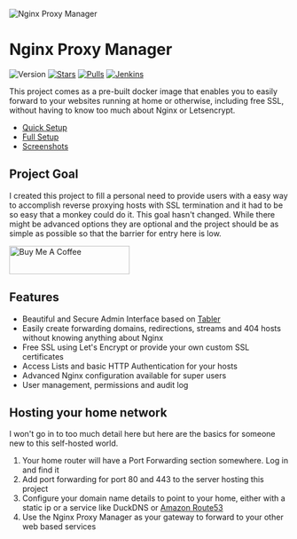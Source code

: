 ![Nginx Proxy Manager](https://public.jc21.com/nginx-proxy-manager/github.png "Nginx Proxy Manager")

# Nginx Proxy Manager

![Version](https://img.shields.io/badge/version-2.2.0-green.svg?style=for-the-badge)
[![Stars](https://img.shields.io/docker/stars/jc21/nginx-proxy-manager.svg?style=for-the-badge)](https://hub.docker.com/repository/docker/jc21/nginx-proxy-manager)
[![Pulls](https://img.shields.io/docker/pulls/jc21/nginx-proxy-manager.svg?style=for-the-badge)](https://hub.docker.com/repository/docker/jc21/nginx-proxy-manager)
[![Jenkins](https://img.shields.io/jenkins/build?jobUrl=https%3A%2F%2Fci.nginxproxymanager.com%2Fjob%2Fnginx-proxy-manager%2Fjob%2Fmaster&style=for-the-badge)](https://ci.nginxproxymanager.com)

This project comes as a pre-built docker image that enables you to easily forward to your websites
running at home or otherwise, including free SSL, without having to know too much about Nginx or Letsencrypt.

- [Quick Setup](https://nginxproxymanager.com#quick-setup)
- [Full Setup](https://nginxproxymanager.com/setup/)
- [Screenshots](https://nginxproxymanager.com/screenshots/)

## Project Goal

I created this project to fill a personal need to provide users with a easy way to accomplish reverse
proxying hosts with SSL termination and it had to be so easy that a monkey could do it. This goal hasn't changed.
While there might be advanced options they are optional and the project should be as simple as possible
so that the barrier for entry here is low.

<a href="https://www.buymeacoffee.com/jc21" target="_blank"><img src="http://public.jc21.com/github/by-me-a-coffee.png" alt="Buy Me A Coffee" style="height: 51px !important;width: 217px !important;" ></a>


## Features

- Beautiful and Secure Admin Interface based on [Tabler](https://tabler.github.io/)
- Easily create forwarding domains, redirections, streams and 404 hosts without knowing anything about Nginx
- Free SSL using Let's Encrypt or provide your own custom SSL certificates
- Access Lists and basic HTTP Authentication for your hosts
- Advanced Nginx configuration available for super users
- User management, permissions and audit log


## Hosting your home network

I won't go in to too much detail here but here are the basics for someone new to this self-hosted world.

1. Your home router will have a Port Forwarding section somewhere. Log in and find it
2. Add port forwarding for port 80 and 443 to the server hosting this project
3. Configure your domain name details to point to your home, either with a static ip or a service like DuckDNS or [Amazon Route53](https://github.com/jc21/route53-ddns)
4. Use the Nginx Proxy Manager as your gateway to forward to your other web based services
